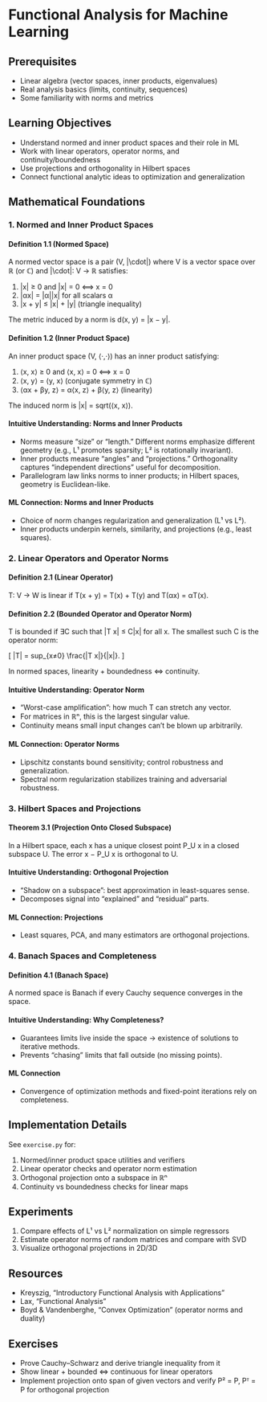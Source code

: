 # Functional Analysis for Machine Learning

## Prerequisites

- Linear algebra (vector spaces, inner products, eigenvalues)
- Real analysis basics (limits, continuity, sequences)
- Some familiarity with norms and metrics

## Learning Objectives

- Understand normed and inner product spaces and their role in ML
- Work with linear operators, operator norms, and continuity/boundedness
- Use projections and orthogonality in Hilbert spaces
- Connect functional analytic ideas to optimization and generalization

## Mathematical Foundations

### 1. Normed and Inner Product Spaces

#### Definition 1.1 (Normed Space)

A normed vector space is a pair (V, \|\cdot\|) where V is a vector space over ℝ (or ℂ) and \|\cdot\|: V → ℝ satisfies:

1. \|x\| ≥ 0 and \|x\| = 0 ⟺ x = 0
2. \|αx\| = |α|\|x\| for all scalars α
3. \|x + y\| ≤ \|x\| + \|y\| (triangle inequality)

The metric induced by a norm is d(x, y) = \|x − y\|.

#### Definition 1.2 (Inner Product Space)

An inner product space (V, ⟨·,·⟩) has an inner product satisfying:

1. ⟨x, x⟩ ≥ 0 and ⟨x, x⟩ = 0 ⟺ x = 0
2. ⟨x, y⟩ = ⟨y, x⟩ (conjugate symmetry in ℂ)
3. ⟨αx + βy, z⟩ = α⟨x, z⟩ + β⟨y, z⟩ (linearity)

The induced norm is \|x\| = sqrt(⟨x, x⟩).

#### Intuitive Understanding: Norms and Inner Products

- Norms measure “size” or “length.” Different norms emphasize different geometry (e.g., L¹ promotes sparsity; L² is rotationally invariant).
- Inner products measure “angles” and “projections.” Orthogonality captures “independent directions” useful for decomposition.
- Parallelogram law links norms to inner products; in Hilbert spaces, geometry is Euclidean-like.

#### ML Connection: Norms and Inner Products

- Choice of norm changes regularization and generalization (L¹ vs L²).
- Inner products underpin kernels, similarity, and projections (e.g., least squares).

### 2. Linear Operators and Operator Norms

#### Definition 2.1 (Linear Operator)

T: V → W is linear if T(x + y) = T(x) + T(y) and T(αx) = αT(x).

#### Definition 2.2 (Bounded Operator and Operator Norm)

T is bounded if ∃C such that \|T x\| ≤ C\|x\| for all x. The smallest such C is the operator norm:

\[ \|T\| = sup_{x≠0} \frac{\|T x\|}{\|x\|}. \]

In normed spaces, linearity + boundedness ⇔ continuity.

#### Intuitive Understanding: Operator Norm

- “Worst-case amplification”: how much T can stretch any vector.
- For matrices in ℝⁿ, this is the largest singular value.
- Continuity means small input changes can’t be blown up arbitrarily.

#### ML Connection: Operator Norms

- Lipschitz constants bound sensitivity; control robustness and generalization.
- Spectral norm regularization stabilizes training and adversarial robustness.

### 3. Hilbert Spaces and Projections

#### Theorem 3.1 (Projection Onto Closed Subspace)

In a Hilbert space, each x has a unique closest point P_U x in a closed subspace U. The error x − P_U x is orthogonal to U.

#### Intuitive Understanding: Orthogonal Projection

- “Shadow on a subspace”: best approximation in least-squares sense.
- Decomposes signal into “explained” and “residual” parts.

#### ML Connection: Projections

- Least squares, PCA, and many estimators are orthogonal projections.

### 4. Banach Spaces and Completeness

#### Definition 4.1 (Banach Space)

A normed space is Banach if every Cauchy sequence converges in the space.

#### Intuitive Understanding: Why Completeness?

- Guarantees limits live inside the space → existence of solutions to iterative methods.
- Prevents “chasing” limits that fall outside (no missing points).

#### ML Connection

- Convergence of optimization methods and fixed-point iterations rely on completeness.

## Implementation Details

See `exercise.py` for:

1. Normed/inner product space utilities and verifiers
2. Linear operator checks and operator norm estimation
3. Orthogonal projection onto a subspace in ℝⁿ
4. Continuity vs boundedness checks for linear maps

## Experiments

1. Compare effects of L¹ vs L² normalization on simple regressors
2. Estimate operator norms of random matrices and compare with SVD
3. Visualize orthogonal projections in 2D/3D

## Resources

- Kreyszig, “Introductory Functional Analysis with Applications”
- Lax, “Functional Analysis”
- Boyd & Vandenberghe, “Convex Optimization” (operator norms and duality)

## Exercises

- Prove Cauchy–Schwarz and derive triangle inequality from it
- Show linear + bounded ⇔ continuous for linear operators
- Implement projection onto span of given vectors and verify P² = P, Pᵀ = P for orthogonal projection
